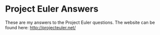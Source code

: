 Project Euler Answers
=====

These are my answers to the Project Euler questions. The website can be found here: http://projecteuler.net/
